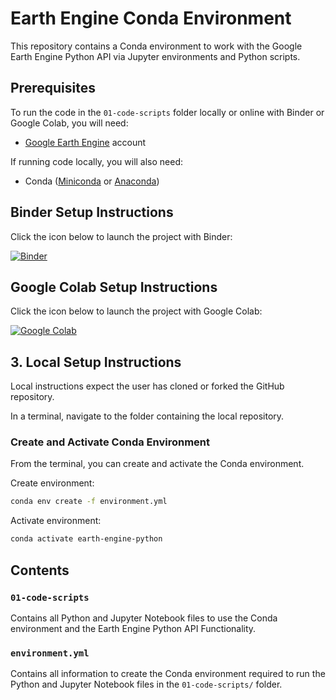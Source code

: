 # Earth Engine Conda Environment

This repository contains a Conda environment to work with the Google Earth Engine Python API via Jupyter environments and Python scripts.

## Prerequisites

To run the code in the `01-code-scripts` folder locally or online with Binder or Google Colab, you will need:

 * [Google Earth Engine](https://earthengine.google.com/) account

If running code locally, you will also need:

 * Conda ([Miniconda](https://docs.conda.io/en/latest/miniconda.html) or [Anaconda](https://docs.anaconda.com/anaconda/install/))

## Binder Setup Instructions

Click the icon below to launch the project with Binder:

[![Binder](https://mybinder.org/badge_logo.svg)](https://mybinder.org/v2/gh/calekochenour/earth-engine-environment/main)

## Google Colab Setup Instructions

Click the icon below to launch the project with Google Colab:

[![Google Colab](https://colab.research.google.com/assets/colab-badge.svg)](https://colab.research.google.com/github/calekochenour/earth-engine-environment/blob/master/01-code-scripts)

## 3. Local Setup Instructions

Local instructions expect the user has cloned or forked the GitHub repository.

In a terminal, navigate to the folder containing the local repository.

### Create and Activate Conda Environment

From the terminal, you can create and activate the Conda environment.

Create environment:

```bash
conda env create -f environment.yml
```

Activate environment:

```bash
conda activate earth-engine-python
```

## Contents

### `01-code-scripts`

Contains all Python and Jupyter Notebook files to use the Conda environment and the Earth Engine Python API Functionality.

### `environment.yml`

Contains all information to create the Conda environment required to run the Python and Jupyter Notebook files in the `01-code-scripts/` folder.  
